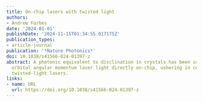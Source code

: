 ```yaml
---
title: On-chip lasers with twisted light
authors:
- Andrew Forbes
date: '2024-01-01'
publishDate: '2024-11-15T01:34:55.017175Z'
publication_types:
- article-journal
publication: '*Nature Photonics*'
doi: 10.1038/s41566-024-01397-z
abstract: A photonic equivalent to disclination in crystals has been used to produce
  orbital angular momentum laser light directly on-chip, ushering in compact and efficient
  twisted-light lasers.
links:
- name: URL
  url: https://doi.org/10.1038/s41566-024-01397-z
---
```

